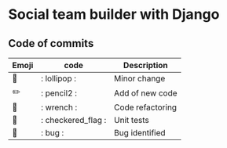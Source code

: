# Social team builder with Django

## Code of commits

| Emoji | code | Description|
---|---|---
| :lollipop: | : lollipop : | Minor change |
| :pencil2: | : pencil2 : | Add of new code |
| :wrench: | : wrench : | Code refactoring | 
| :checkered_flag: | : checkered_flag : | Unit tests | 
| :bug: | : bug : | Bug identified | 
